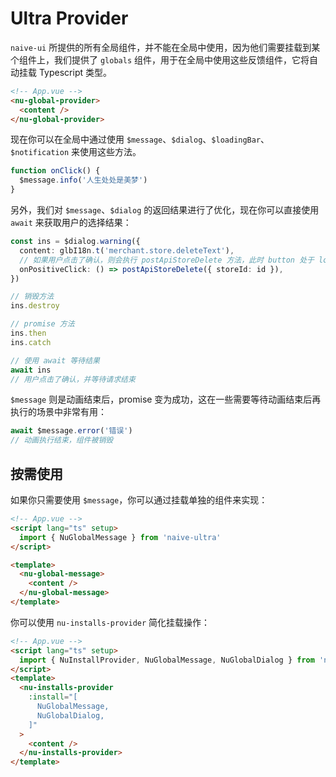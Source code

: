 # Ultra Provider

`naive-ui` 所提供的所有全局组件，并不能在全局中使用，因为他们需要挂载到某个组件上，我们提供了 `globals` 组件，用于在全局中使用这些反馈组件，它将自动挂载 Typescript 类型。

```html
<!-- App.vue -->
<nu-global-provider>
  <content />
</nu-global-provider>
```

现在你可以在全局中通过使用 `$message`、`$dialog`、`$loadingBar`、`$notification` 来使用这些方法。

<demo title="Basic" src="./demo/basic.vue" />

```ts
function onClick() {
  $message.info('人生处处是美梦')
}
```

另外，我们对 `$message`、`$dialog` 的返回结果进行了优化，现在你可以直接使用 `await` 来获取用户的选择结果：

```ts
const ins = $dialog.warning({
  content: glbI18n.t('merchant.store.deleteText'),
  // 如果用户点击了确认，则会执行 postApiStoreDelete 方法，此时 button 处于 loading 状态
  onPositiveClick: () => postApiStoreDelete({ storeId: id }),
})

// 销毁方法
ins.destroy

// promise 方法
ins.then
ins.catch

// 使用 await 等待结果
await ins
// 用户点击了确认，并等待请求结束
```

`$message` 则是动画结束后，promise 变为成功，这在一些需要等待动画结束后再执行的场景中非常有用：

```ts
await $message.error('错误')
// 动画执行结束，组件被销毁
```

## 按需使用

如果你只需要使用 `$message`，你可以通过挂载单独的组件来实现：

```html
<!-- App.vue -->
<script lang="ts" setup>
  import { NuGlobalMessage } from 'naive-ultra'
</script>

<template>
  <nu-global-message>
    <content />
  </nu-global-message>
</template>
```

你可以使用 `nu-installs-provider` 简化挂载操作：

```html
<!-- App.vue -->
<script lang="ts" setup>
  import { NuInstallProvider, NuGlobalMessage, NuGlobalDialog } from 'naive-ultra'
</script>
<template>
  <nu-installs-provider
    :install="[
      NuGlobalMessage,
      NuGlobalDialog,
    ]"
  >
    <content />
  </nu-installs-provider>
</template>
```
